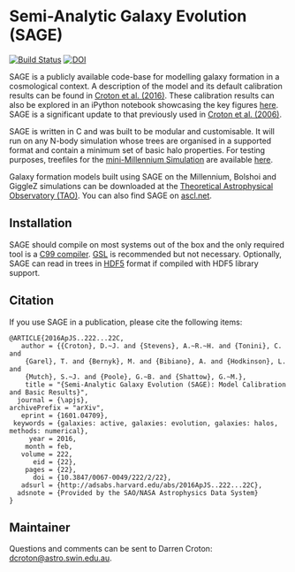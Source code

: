 # Semi-Analytic Galaxy Evolution (SAGE)

[![Build Status](https://travis-ci.org/manodeep/sage.svg?branch=lhvt)](https://travis-ci.org/manodeep/sage)
[![DOI](https://zenodo.org/badge/13542/darrencroton/sage.svg)](https://zenodo.org/badge/latestdoi/13542/darrencroton/sage)

SAGE is a publicly available code-base for modelling galaxy formation in a cosmological context. A description of the model and its default calibration results can be found in [Croton et al. (2016)](http://arxiv.org/abs/1601.04709). These calibration results can also be explored in an iPython notebook showcasing the key figures [here](https://github.com/darrencroton/sage/blob/master/output/SAGE_MM.ipynb). SAGE is a significant update to that previously used in [Croton et al. (2006)](http://arxiv.org/abs/astro-ph/0508046).

SAGE is written in C and was built to be modular and customisable. It will run on any N-body simulation whose trees are organised in a supported format and contain a minimum set of basic halo properties. For testing purposes, treefiles for the [mini-Millennium Simulation](http://arxiv.org/abs/astro-ph/0504097) are available [here](https://data-portal.hpc.swin.edu.au/dataset/mini-millennium-simulation). 

Galaxy formation models built using SAGE on the Millennium, Bolshoi and GiggleZ simulations can be downloaded at the [Theoretical Astrophysical Observatory (TAO)](https://tao.asvo.org.au/). You can also find SAGE on [ascl.net](http://ascl.net/1601.006).

## Installation 

SAGE should compile on most systems out of the box and the only required tool is a [C99  compiler](https://en.wikipedia.org/wiki/C99). [GSL](http://www.gnu.org/software/gsl/) is recommended but not necessary. Optionally, SAGE can read in trees in [HDF5](https://support.hdfgroup.org/HDF5/) format if compiled with HDF5 library support.

## Citation

If you use SAGE in a publication, please cite the following items:

```
@ARTICLE{2016ApJS..222...22C,
   author = {{Croton}, D.~J. and {Stevens}, A.~R.~H. and {Tonini}, C. and 
	{Garel}, T. and {Bernyk}, M. and {Bibiano}, A. and {Hodkinson}, L. and 
	{Mutch}, S.~J. and {Poole}, G.~B. and {Shattow}, G.~M.},
    title = "{Semi-Analytic Galaxy Evolution (SAGE): Model Calibration and Basic Results}",
  journal = {\apjs},
archivePrefix = "arXiv",
   eprint = {1601.04709},
 keywords = {galaxies: active, galaxies: evolution, galaxies: halos, methods: numerical},
     year = 2016,
    month = feb,
   volume = 222,
      eid = {22},
    pages = {22},
      doi = {10.3847/0067-0049/222/2/22},
   adsurl = {http://adsabs.harvard.edu/abs/2016ApJS..222...22C},
  adsnote = {Provided by the SAO/NASA Astrophysics Data System}
}
```


## Maintainer 

Questions and comments can be sent to Darren Croton: dcroton@astro.swin.edu.au.
